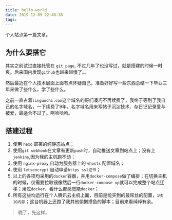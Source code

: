 ```yaml
---
title: hello-world
date: 2019-12-09 22:40:38
tags:
---
```


个人站点第一篇文章。

## 为什么要搭它

其实之前试过直接托管在 `git page`, 不过几年了也没写过，就是搭建的时候一时爽。后来国内发现`github`也越来越慢了。。 

然后最近在个人技术层面上面有点怀疑自己，准备好好写一些东西总结一下毕业三年来做了些什么，学了些什么。

之前一直占着`linguochi.com`这个域名的哥们凑巧不再续费了，我终于等到了我自己的名字域名，一下续费了9年。名字域名用来写帖子沉淀技术、存日记记录爱与被爱，最适合不过了。啊哈哈哈。

## 搭建过程

1. 使用 `hexo` 部署的纯静态站点；
1. 使用`git webhook`在文章有更新`push`时，自动推送文章到站点上；没有上`jenkins`,因为我的主机跑不动；
1. 使用 `nginx-proxy` 自动为服务器上的 `vhosts` 配置域名；
1. 使用 `letsencrypt` 自动申请`https ssl证书`；
1. 以上的各项均采用的`docker`容器，并用`docker-compose`做了编排；在切换主机的时候，仅需要拉取镜像然后一行`docker-compose up`就可以完成整个站点迁移；用过`docker`，看什么都感觉能`docker`；
1. 所有这些均运行在个人腾讯云主机上面，目前是能买到的最屌丝的配置，`1核1G内存`；这台机器上还跑了我其他偷懒摸鱼的脚本；目前来看绰绰有余。

> 晚了，先这样。

